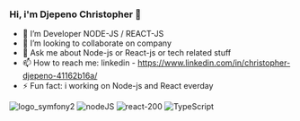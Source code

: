 ### Hi, i'm Djepeno Christopher 👋

- 🌱 I’m Developer NODE-JS / REACT-JS
- 👯 I’m looking to collaborate on company
- 💬 Ask me about Node-js or React-js or tech related stuff 
- 📫 How to reach me: linkedin - https://www.linkedin.com/in/christopher-djepeno-41162b16a/
- ⚡ Fun fact: i working on Node-js and React everday

![logo_symfony2](https://user-images.githubusercontent.com/43074465/98482885-9fbb5500-2204-11eb-9bf7-63e79718693f.png)
![nodeJS](https://user-images.githubusercontent.com/43074465/108632149-b2812f00-746d-11eb-944c-d0e551738ff0.png)
![react-200](https://user-images.githubusercontent.com/43074465/105323367-57d48900-5bca-11eb-8cc8-66723fa2e6d6.png)
![TypeScript](https://user-images.githubusercontent.com/43074465/106958667-f66bf880-6739-11eb-95fe-3e50b94a997b.png)


